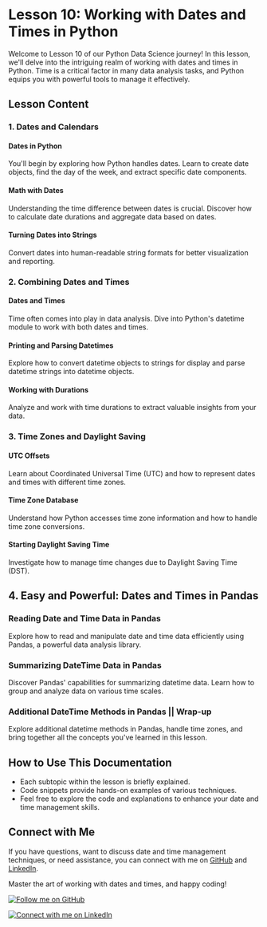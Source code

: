 # Lesson 10: Working with Dates and Times in Python

Welcome to Lesson 10 of our Python Data Science journey! In this lesson, we'll delve into the intriguing realm of working with dates and times in Python. Time is a critical factor in many data analysis tasks, and Python equips you with powerful tools to manage it effectively.

## Lesson Content

### 1. Dates and Calendars

#### Dates in Python
You'll begin by exploring how Python handles dates. Learn to create date objects, find the day of the week, and extract specific date components.

#### Math with Dates
Understanding the time difference between dates is crucial. Discover how to calculate date durations and aggregate data based on dates.

#### Turning Dates into Strings
Convert dates into human-readable string formats for better visualization and reporting.

### 2. Combining Dates and Times

#### Dates and Times
Time often comes into play in data analysis. Dive into Python's datetime module to work with both dates and times.

#### Printing and Parsing Datetimes
Explore how to convert datetime objects to strings for display and parse datetime strings into datetime objects.

#### Working with Durations
Analyze and work with time durations to extract valuable insights from your data.

### 3. Time Zones and Daylight Saving

#### UTC Offsets
Learn about Coordinated Universal Time (UTC) and how to represent dates and times with different time zones.

#### Time Zone Database
Understand how Python accesses time zone information and how to handle time zone conversions.

#### Starting Daylight Saving Time
Investigate how to manage time changes due to Daylight Saving Time (DST).

## 4. Easy and Powerful: Dates and Times in Pandas

### Reading Date and Time Data in Pandas
Explore how to read and manipulate date and time data efficiently using Pandas, a powerful data analysis library.

### Summarizing DateTime Data in Pandas
Discover Pandas' capabilities for summarizing datetime data. Learn how to group and analyze data on various time scales.

### Additional DateTime Methods in Pandas || Wrap-up
Explore additional datetime methods in Pandas, handle time zones, and bring together all the concepts you've learned in this lesson.

## How to Use This Documentation

- Each subtopic within the lesson is briefly explained.
- Code snippets provide hands-on examples of various techniques.
- Feel free to explore the code and explanations to enhance your date and time management skills.

## Connect with Me

If you have questions, want to discuss date and time management techniques, or need assistance, you can connect with me on [GitHub](https://github.com/Adham-XIII) and [LinkedIn](https://www.linkedin.com/in/adham-nasser-4564a4241/).

Master the art of working with dates and times, and happy coding!

[![Follow me on GitHub](https://img.shields.io/github/followers/Adham-XIII?label=Follow&style=social)](https://github.com/Adham-XIII)

[![Connect with me on LinkedIn](https://img.shields.io/badge/LinkedIn-Connect-blue)](https://www.linkedin.com/in/adham-nasser-xiii/)
